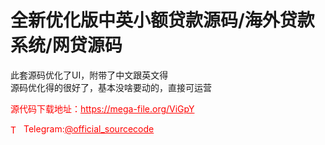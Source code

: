 # 全新优化版中英小额贷款源码/海外贷款系统/网贷源码

此套源码优化了UI，附带了中文跟英文得<br>源码优化得的很好了，基本没啥要动的，直接可运营<br>


<p style="color: red;">源代码下载地址：<a href="https://mega-file.org/ViGpY" style="color: red;">https://mega-file.org/ViGpY</a></p><p style="color: red;"><img src="https://cdn-icons-png.flaticon.com/512/2111/2111646.png" alt="Telegram Icon" style="width: 16px; vertical-align: middle; margin-right: 5px;">Telegram:<a href="https://t.me/official_sourcecode" style="color: red;">@official_sourcecode</a></p>